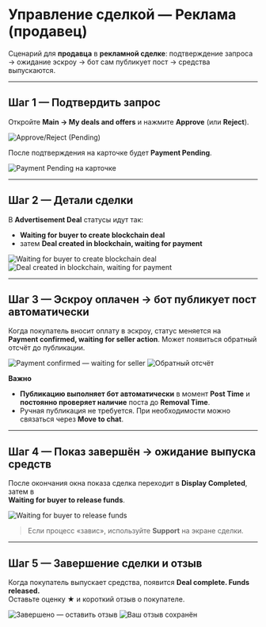 # Управление сделкой — Реклама (продавец)

Сценарий для **продавца** в **рекламной сделке**: подтверждение запроса → ожидание эскроу → бот сам публикует пост → средства выпускаются.

---

## Шаг 1 — Подтвердить запрос
Откройте **Main → My deals and offers** и нажмите **Approve** (или **Reject**).

![Approve/Reject (Pending)](../../assets/2025-09-22_00-15-34.png)

После подтверждения на карточке будет **Payment Pending**.

![Payment Pending на карточке](../../assets/2025-09-22_00-16-19.png)

---

## Шаг 2 — Детали сделки
В **Advertisement Deal** статусы идут так:
- **Waiting for buyer to create blockchain deal**  
- затем **Deal created in blockchain, waiting for payment**

![Waiting for buyer to create blockchain deal](../../assets/2025-09-22_00-16-27.png)
![Deal created in blockchain, waiting for payment](../../assets/2025-09-22_00-17-28.png)

---

## Шаг 3 — Эскроу оплачен → бот публикует пост автоматически
Когда покупатель вносит оплату в эскроу, статус меняется на  
**Payment confirmed, waiting for seller action**. Может появиться обратный отсчёт до публикации.

![Payment confirmed — waiting for seller](../../assets/2025-09-22_00-18-15.png)
![Обратный отсчёт](../../assets/2025-09-22_00-27-12.png)

**Важно**
- **Публикацию выполняет бот автоматически** в момент **Post Time** и **постоянно проверяет наличие** поста до **Removal Time**.  
- Ручная публикация не требуется. При необходимости можно связаться через **Move to chat**.

---

## Шаг 4 — Показ завершён → ожидание выпуска средств
После окончания окна показа сделка переходит в **Display Completed**, затем в  
**Waiting for buyer to release funds**.

![Waiting for buyer to release funds](../../assets/2025-09-22_02-26-26.png)

> Если процесс «завис», используйте **Support** на экране сделки.

---

## Шаг 5 — Завершение сделки и отзыв
Когда покупатель выпускает средства, появится **Deal complete. Funds released.**  
Оставьте оценку ★ и короткий отзыв о покупателе.

![Завершено — оставить отзыв](../../assets/2025-09-22_02-25-29.png)
![Ваш отзыв сохранён](../../assets/2025-09-22_02-25-42.png)
